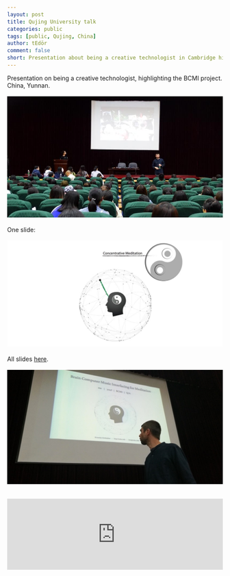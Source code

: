 ```yaml
---
layout: post
title: Qujing University talk
categories: public
tags: [public, Qujing, China]
author: tEdör
comment: false
short: Presentation about being a creative technologist in Cambridge highlighting work with BCMI. 
---
```

Presentation on being a creative technologist, highlighting the BCMI project. China, Yunnan.
<br>
<br>
![](../assets/img/2018-04-qujing-talk02.jpg)
<br>
<br>
One slide:
<br>
<br>
![](../assets/img/2018-04-qujing-talk03.jpg)
<br>
<br>
All slides [here](../assets/doc/k_hofstadter_phd_2018_04_presentation.pdf).
<br>
<br>
![](../assets/img/2018-04-qujing-talk01.jpg)
<br>
<br>
<iframe width="100%" height="166" scrolling="no" frameborder="no" allow="autoplay" src="https://w.soundcloud.com/player/?url=https%3A//api.soundcloud.com/tracks/531671043&color=%23262525&auto_play=false&hide_related=false&show_comments=true&show_user=true&show_reposts=false&show_teaser=true"></iframe>
